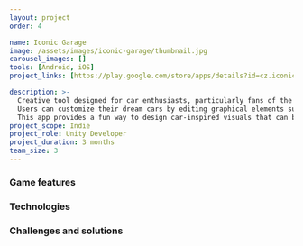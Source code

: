 ```yaml
---
layout: project
order: 4

name: Iconic Garage
image: /assets/images/iconic-garage/thumbnail.jpg
carousel_images: []
tools: [Android, iOS]
project_links: [https://play.google.com/store/apps/details?id=cz.iconicgarage.design, https://apps.apple.com/us/app/iconic-garage/id1524606092]

description: >-
  Creative tool designed for car enthusiasts, particularly fans of the classic Mini Cooper. \n
  Users can customize their dream cars by editing graphical elements such as colors and styles to create unique avatars or wallpapers. \n
  This app provides a fun way to design car-inspired visuals that can be shared on social media or used for personal purposes like device backgrounds.
project_scope: Indie
project_role: Unity Developer
project_duration: 3 months
team_size: 3
---
```


### Game features

### Technologies

### Challenges and solutions
